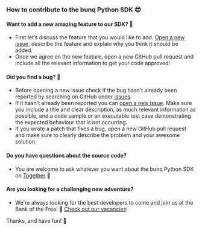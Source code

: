### How to contribute to the bunq Python SDK 😎

#### Want to add a new amazing feature to our SDK? 🚀
- First let’s discuss the feature that you would like to add. [Open a new issue](https://github.com/bunq/sdk_python/issues/new), describe the feature and explain why you think it should be added.
- Once we agree on the new feature, open a new GitHub pull request and include all the relevant information to get your code approved!

#### Did you find a bug? 🐛
- Before opening a new issue check if the bug hasn't already been reported by searching on GitHub under [issues](https://github.com/bunq/sdk_python/issues).  
- If it hasn't already been reported you can [open a new issue](https://github.com/bunq/sdk_python/issues/new). Make sure you include a title and clear description, as much relevant information as possible, and a code sample or an executable test case demonstrating the expected behaviour that is not occurring.
- If you wrote a patch that fixes a bug, open a new GitHub pull request and make sure to clearly describe the problem and your awesome solution. 

#### Do you have questions about the source code?
- You are welcome to ask whatever you want about the bunq Python SDK on [Together](https://together.bunq.com) 🎤

#### Are you looking for a challenging new adventure?
- We're always looking for the best developers to come and join us at the Bank of the Free! 🌈 [Check out our vacancies](https://www.bunq.com/en/jobs)!

Thanks, and have fun! 💪
